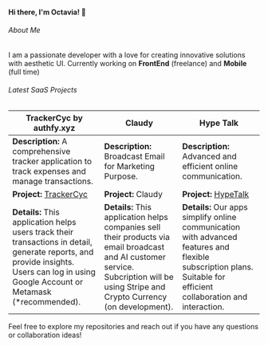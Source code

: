 #### Hi there, I'm Octavia! 👋

###### About Me
I am a passionate developer with a love for creating innovative solutions with aesthetic UI. Currently working on **FrontEnd** (freelance) and **Mobile** (full time)

###### Latest SaaS Projects


| **TrackerCyc by authfy.xyz** | **Claudy** | **Hype Talk** |
| --------------------------- | ----------------------------- | ----------------------------- |
| **Description:** A comprehensive tracker application to track expenses and manage transactions. |  **Description:** Broadcast Email for Marketing Purpose. | **Description:** Advanced and efficient online communication. |
| **Project:** [TrackerCyc](https://trackercyc.vvia.dev/) | **Project:** Claudy | **Project:** [HypeTalk](hypetalk.vvia.dev) |
| **Details:** This application helps users track their transactions in detail, generate reports, and provide insights. Users can log in using Google Account or Metamask (*recommended). | **Details:** This application helps companies sell their products via email broadcast and AI customer service. Subcription will be using Stripe and Crypto Currency (on development). | **Details:** Our apps simplify online communication with advanced features and flexible subscription plans. Suitable for efficient collaboration and interaction. |

<!-- - 
| **Tech Stack:** Next.js and Bun | **Tech Stack:** Next.js |
**Repository:** [Transactions Tracker](https://github.com/octavvia/finance-tracker) -->
<!-- ### 2. Personal Blog
A blog platform to share my thoughts on various topics including technology and programming.

- **Tech Stack:** Next.js, MongoDB
- **Repository:** [Personal Blog](https://github.com/octavvia/personal-blog)
- **Description:** A fully-featured blog platform with support for Markdown, commenting, and user authentication.

### 3. Task Manager
A simple task management application to keep track of daily tasks and projects.

- **Tech Stack:** React, Node.js, Express, MongoDB
- **Repository:** [Task Manager](https://github.com/octavvia/task-manager)
- **Description:** A user-friendly task manager with features like task creation, editing, deletion, and prioritization. -->

Feel free to explore my repositories and reach out if you have any questions or collaboration ideas!
